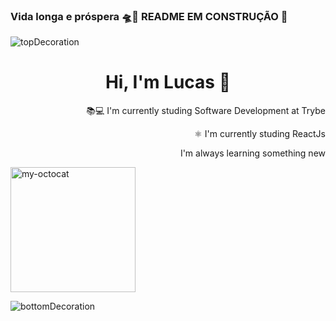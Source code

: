 
 ### Vida longa e próspera 🛸🖖 README EM CONSTRUÇÃO 🔨

![topDecoration](https://github.com/LucasSilvaMarts/LucasSilvaMarts/blob/main/wave.svg)

<h1 align="center">Hi, I'm Lucas 🖖</h1>

<div align="right">
 <p>📚💻 I'm currently studing Software Development at Trybe</p>
 <p>⚛ I'm currently studing ReactJs</p>
 <p>I'm always learning something new</p>
</div>

<div align="left">
  <img src="https://github.com/LucasSilvaMarts/LucasSilvaMarts/blob/main/my-octocat.png" alt="my-octocat"  height="200px">
</div>




![bottomDecoration](https://github.com/LucasSilvaMarts/LucasSilvaMarts/blob/main/wave%20bottom.svg)
